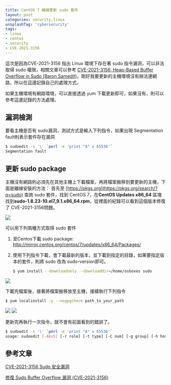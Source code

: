 ```yaml
---
title: CentOS 7 離線更新 sudo 套件
layout: post
categories: security,linux
unsplashTag: 'cybersecurity'
tags:
- linux
- centos
- security
- CVE-2021-3156
---
```


這次是因為CVE-2021-3156 指出 Linux 環境下存在著 sudo 指令漏洞，可以非法取得 sudo 權限，相關文章可以參考 [CVE-2021-3156: Heap-Based Buffer Overflow in Sudo (Baron Samedit)](https://blog.qualys.com/vulnerabilities-threat-research/2021/01/26/cve-2021-3156-heap-based-buffer-overflow-in-sudo-baron-samedit)，剛好我要更新的主機環境沒有辦法連網路，所以在這邊記錄自己的處理方式。

如果主機環境有網路環境，可以直接透過 yum 下載更新即可，如果沒有，則可以參考這邊記錄的方法處理。

<!--more-->

## 漏洞檢測
要看主機是否有 sudo漏洞，測試方式是輸入下列指令，如果出現 Segmentation fault則表示套件存在漏洞

```bash
$ sudoedit -s '\' `perl -e 'print "A" x 65536'`
Segmentation fault
```

## 更新 sudo package

主機沒有網路則必須先在其他主機上下載檔案，再將檔案搬移到要更新的主機，下面是離線安裝的方法：
首先至 [https://pkgs.org](https://pkgs.org/search/?q=sudo) 查詢 sudo 套件，找到 CentOS 7，在**CentOS Updates x86_64** 區塊找到**sudo-1.8.23-10.el7_9.1.x86_64.rpm**，從裡面的紀錄可以看到這個版本修復了 CVE-2021-3156問題。

<img class="img-fluid" src="https://imgur.com/kzk2In3.png"/>


可以用下列兩種方式取得 sudo 套件

1. 至Centos下載 sudo package: http://mirror.centos.org/centos/7/updates/x86_64/Packages/

2. 使用下列指令下載，會下載最新的版本，並下載到指定的目錄，如果要指定版本的套件，則將 sudo 改為 sudo-version即可。

    ```bash
    $ yum install --downloadonly --downloaddir=/home/osboxes sudo
    ```

<img class="img-fluid" src="https://imgur.com/G8qhQAk.png"/>


下載完檔案後，接著將檔案搬移放至主機，接續執行下列指令

```bash
$ yum localinstall -y --nogpgcheck path_to_your_path
```

<img class="img-fluid" src="https://imgur.com/YQdJm7M.png"/>
<img class="img-fluid" src="https://imgur.com/7u99j3u.png"/>

更新完再執行一次指令，就不會有前面看到的錯誤了。

```bash
$ sudoedit -s '\' `perl -e 'print "A" x 65536'`
usage: sudoedit [-AknS] [-r role] [-t type] [-C num] [-g group] [-h host] [-p prompt] [-T timeout] [-u user] file ...

```

## 參考文章

[CVE-2021-3156 Sudo 安全漏洞](https://blog.longwin.com.tw/2021/01/cve-2021-3156-sudo-buffer-overflow-security-2021/)

[修復 Sudo Buffer Overflow 漏洞 (CVE-2021-3156)](https://www.weithenn.org/2021/02/sudo-buffer-overflow-cve-2021-3156.html)

